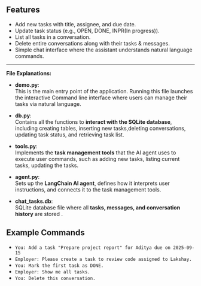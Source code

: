 ##  Features
- Add new tasks with title, assignee, and due date.  
- Update task status (e.g., OPEN, DONE, INPR(In progress)).  
- List all tasks in a conversation.  
- Delete entire conversations along with their tasks & messages.  
- Simple chat interface where the assistant understands natural language commands.

---

**File Explanations:**

- **demo.py**:  
  This is the main entry point of the application. Running this file launches the interactive Command line interface where users can manage their tasks via natural language.

- **db.py**:  
  Contains all the functions to **interact with the SQLite database**, including creating tables, inserting new tasks,deleting conversations, updating task status, and retrieving task list.

- **tools.py**:  
  Implements the **task management tools** that the AI agent uses to execute user commands, such as adding new tasks, listing current tasks, updating the tasks.

- **agent.py**:  
  Sets up the **LangChain AI agent**, defines how it interprets user instructions, and connects it to the task management tools.

- **chat_tasks.db**:  
  SQLite database file where all **tasks, messages, and conversation history** are stored .



##  Example Commands
- `You: Add a task "Prepare project report" for Aditya due on 2025-09-15`  
- `Employer: Please create a task to review code assigned to Lakshay.`  
- `You: Mark the first task as DONE.`  
- `Employer: Show me all tasks.`  
- `You: Delete this conversation.`  
